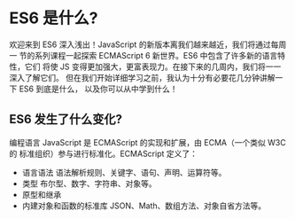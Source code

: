 # ES6 是什么?

欢迎来到 ES6 深入浅出！JavaScript 的新版本离我们越来越近，我们将通过每周一
节的系列课程一起探索 ECMAScript 6 新世界。ES6 中包含了许多新的语言特性，它们
将使 JS 变得更加强大，更富表现力。在接下来的几周内，我们将一一深入了解它们。
但在我们开始详细学习之前，我认为十分有必要花几分钟讲解一下 ES6 到底是什么，
以及你可以从中学到什么！

## ES6 发生了什么变化?

编程语言 JavaScript 是 ECMAScript 的实现和扩展，由 ECMA（一个类似 W3C 的
标准组织）参与进行标准化。ECMAScript 定义了：

- 语言语法
  语法解析规则、关键字、语句、声明、运算符等。
- 类型
  布尔型、数字、字符串、对象等。
- 原型和继承
- 内建对象和函数的标准库
  JSON、Math、数组方法、对象自省方法等。
